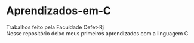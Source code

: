 # Aprendizados-em-C

Trabalhos feito pela Faculdade Cefet-Rj
<br>
Nesse repositório deixo meus primeiros aprendizados com a linguagem C

